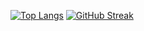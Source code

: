 
[![Top Langs](https://github-readme-stats.vercel.app/api/top-langs/?username=tenzind12&hide=php,html)](https://github.com/anuraghazra/github-readme-stats)
[![GitHub Streak](http://github-readme-streak-stats.herokuapp.com?user=tenzind12&theme=radical&date_format=j%20M%5B%20Y%5D)](https://github.com/tenzins12)

